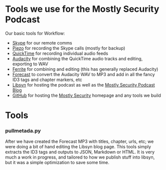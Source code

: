 # Tools we use for the Mostly Security Podcast
Our basic tools for Workflow:
* [Skype](https://www.skype.com/) for our remote comms
* [Piezo](https://rogueamoeba.com/piezo/) for recording the Skype calls (mostly for backup)
* [QuickTime](https://support.apple.com/downloads/quicktime) for recording individual audio feeds
* [Audacity](https://www.audacityteam.org/) for combining the QuickTime audio tracks and editing, exporting to WAV
* [Ferrite](https://www.wooji-juice.com/products/ferrite/) for combining and editing (this has generally replaced Audacity)
* [Forecast](https://overcast.fm/forecast) to convert the Audacity WAV to MP3 and add in all the fancy ID3 tags and chapter markers, etc
* [Libsyn](https://www.libsyn.com/) for hosting the podcast as well as the [Mostly Security Podcast Blog](http://podcast.mostlysecurity.net/)
* [GitHub](https://www.github.com/mostlysecurity) for hosting the [Mostly Security](https://mostlysecurity.com) homepage and any tools we build

# Tools

### pullmetada.py
After we have created the Forecast MP3 with titles, chapter, urls, etc; we were doing a bit of hand editing the Libsyn blog page.  This tools simply extracts the ID3 tags and outputs to JSON, Markdown or HTML.  It is very much a work in progress, and tailored to how we publish stuff into libsyn, but it was a simple optimization to save some time.





